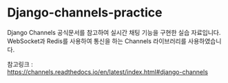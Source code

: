 # Django-channels-practice 
Django Channels 공식문서를 참고하여 실시간 채팅 기능을 구현한 실습 자료입니다.
WebSocket과 Redis를 사용하여 통신을 하는 Channels 라이브러리를 사용하였습니다.

참고링크 :     
https://channels.readthedocs.io/en/latest/index.html#django-channels
